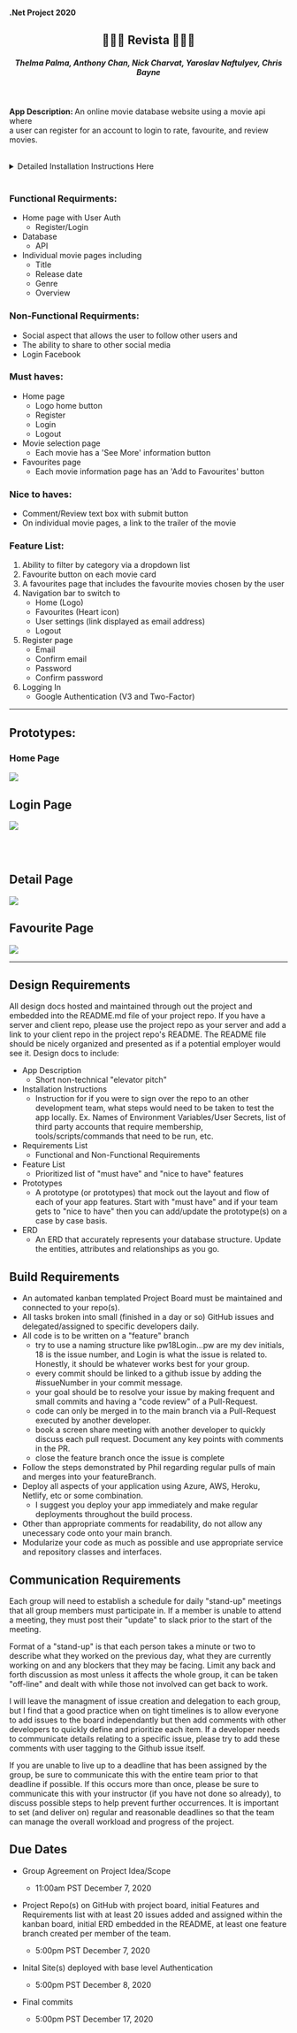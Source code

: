 #### .Net Project 2020

<div align="center">

## :popcorn::popcorn::popcorn: Revista :popcorn::popcorn::popcorn:

##### Thelma Palma, Anthony Chan, Nick Charvat, Yaroslav Naftulyev, Chris Bayne

</div>

<br>



<strong>App Description: </strong>
An online movie database website using a movie api where <br> a user can register for an account to login to rate, favourite, and review movies.

<br>


<details>
<summary>Detailed Installation Instructions Here</summary>
<br>
- To run this app you'll first want to clone the repository into your Visual Studio.
<br>
- Once you've cloned the repository, find the appsettings.json file in the Solution Explorer menu.
- Under "Connection Strings", title the first connection "MovieDbContextConnection" and name the database RevistaMovieDb.
<br>
- Title the second connection "AuthDbContextConnection" and name the database RevistaAuthDb.
<br>
- Make sure to add your server name to both connections.
<br>
- Your appsetting connections should look like the following:
<br><br>

`"ConnectionStrings": {
        "MovieDbContextConnection": "Server=[YOUR-SERVER-NAME-HERE];Database=RevistaMovieDb;Trusted_Connection=True;MultipleActiveResultSets=true",
        "AuthDbContextConnection": "Server=[YOUR-SERVER-NAME-HERE];Database=RevistaAuthDb;Trusted_Connection=True;MultipleActiveResultSets=true"
    },`
- From the Tools menu, open the Package Manager Console and type the following: 

`Add-Migration InitialAuthSchema -Context MovieDbContext -OutputDir "Areas/Identity/Data/Migrations"`

- Do the same for AuthDbContext: 

`Add-Migration InitialAuthSchema -Context AuthDbContext -OutputDir "Areas/Identity/Data/Migrations"`
- Next, open Microsoft SQL Server Management Studio and connect to your server.
- Expand the main Databases folder to find your newly created databases named RevistaMovieDb and RevistaAuthDb.
- In the RevistaMovieDb, expand the tables folder to find dbo.Movies. Right click and Select Top 1000 Rows.
- Insert the following movie seed data and execute.
<br>
<details>
<summary>SEED DATA</summary>

```
-- Popular

INSERT INTO Movies(CategoryId,GenreId,MovieId,Overview,PosterPath,ReleaseDate,Title) VALUES (1,28,590706,'Every six years, an ancient order of jiu-jitsu fighters joins forces to battle a vicious race of alien invaders. But when a celebrated war hero goes down in defeat, the fate of the planet and mankind hangs in the balance.','/eLT8Cu357VOwBVTitkmlDEg32Fs.jpg','2020-11-20','Jiu Jitsu');
INSERT INTO Movies(CategoryId,GenreId,MovieId,Overview,PosterPath,ReleaseDate,Title) VALUES (1,27,590995,'An eclectic foursome of aspiring teenage witches get more than they bargained for as they lean into their newfound powers.','/lhMIra0pqWNuD6CIXoTmGwZ0EBS.jpg','2020-10-28','The Craft: Legacy');
INSERT INTO Movies(CategoryId,GenreId,MovieId,Overview,PosterPath,ReleaseDate,Title) VALUES (1,53,646593,'After getting hired to probe a suspicious death in the small town of Wander, a mentally unstable private investigator becomes convinced the case is linked to the same ''conspiracy cover up'' that caused the death of his daughter.','/2AwPvNHphpZBJDqjZKVuMAbvS0v.jpg','2020-12-04','Wander');
INSERT INTO Movies(CategoryId,GenreId,MovieId,Overview,PosterPath,ReleaseDate,Title) VALUES (1,28,602211,'A rowdy, unorthodox Santa Claus is fighting to save his declining business. Meanwhile, Billy, a neglected and precocious 12 year old, hires a hit man to kill Santa after receiving a lump of coal in his stocking.','/4n8QNNdk4BOX9Dslfbz5Dy6j1HK.jpg','2020-11-13','Fatman');
INSERT INTO Movies(CategoryId,GenreId,MovieId,Overview,PosterPath,ReleaseDate,Title) VALUES (1,27,294963,'During a shootout in a saloon, Sheriff Hunt injures a suspicious stranger. One of the villagers takes care of him in prison. One day they both disappear – only the spear of a cannibal tribe is found. Hunt and a few of his men go in search of the prisoner and his nurse.','/4MmTHpn2Y8emqvBgvOjufImUmKZ.jpg','2015-10-23','Bone Tomahawk');
INSERT INTO Movies(CategoryId,GenreId,MovieId,Overview,PosterPath,ReleaseDate,Title) VALUES (1,14,531219,'In late 1967, a young orphaned boy goes to live with his loving grandma in the rural Alabama town of Demopolis. As the boy and his grandmother encounter some deceptively glamorous but thoroughly diabolical witches, she wisely whisks him away to a seaside resort. Regrettably, they arrive at precisely the same time that the world''s Grand High Witch has gathered.','/betExZlgK0l7CZ9CsCBVcwO1OjL.jpg','2020-10-26','Roald Dahl''s The Witches');
INSERT INTO Movies(CategoryId,GenreId,MovieId,Overview,PosterPath,ReleaseDate,Title) VALUES (1,28,682377,'When Anna Wyncomb is introduced to an an underground, all-female fight club in order to turn the mess of her life around, she discovers she is much more personally connected to the history of the club than she could ever imagine.','/4ZocdxnOO6q2UbdKye2wgofLFhB.jpg','2020-11-13','Chick Fight');
INSERT INTO Movies(CategoryId,GenreId,MovieId,Overview,PosterPath,ReleaseDate,Title) VALUES (1,28,577922,'Armed with only one word - Tenet - and fighting for the survival of the entire world, the Protagonist journeys through a twilight world of international espionage on a mission that will unfold in something beyond real time.','/k68nPLbIST6NP96JmTxmZijEvCA.jpg','2020-08-22','Tenet');
INSERT INTO Movies(CategoryId,GenreId,MovieId,Overview,PosterPath,ReleaseDate,Title) VALUES (1,37,729648,'When their brother Frank is killed by an outlaw, brothers Bob Dalton, Emmett Dalton and Gray Dalton join their local sheriff''s department. When they are cheated by the law, they turn to crime, robbing trains and anything else they can steal from over the course of two years in the early 1890''s. Trying to out do Jesse James, they attempt to rob two banks at once in October of 1892, and things get ugly','/6OeGqp18oZucUGziMIRNhLouZ75.jpg','2020-11-02','The Dalton Gang');
INSERT INTO Movies(CategoryId,GenreId,MovieId,Overview,PosterPath,ReleaseDate,Title) VALUES (1,28,724989,'The work of billionaire tech CEO Donovan Chalmers is so valuable that he hires mercenaries to protect it, and a terrorist group kidnaps his daughter just to get it.','/ugZW8ocsrfgI95pnQ7wrmKDxIe.jpg','2020-10-23','Hard Kill');
INSERT INTO Movies(CategoryId,GenreId,MovieId,Overview,PosterPath,ReleaseDate,Title) VALUES (1,878,722603,'Weekend campers, an escaped convict, young lovers and a police officer experience a night of terror when a hostile visitor from another world descends on a small Arizona town.','/w6e0XZreiyW4mGlLRHEG8ipff7b.jpg','2020-07-07','Battlefield 2025');
INSERT INTO Movies(CategoryId,GenreId,MovieId,Overview,PosterPath,ReleaseDate,Title) VALUES (1,28,553604,'A bank robber tries to turn himself in because he''s falling in love and wants to live an honest life...but when he realizes the Feds are more corrupt than him, he must fight back to clear his name.','/zeD4PabP6099gpE0STWJrJrCBCs.jpg','2020-09-03','Honest Thief');
INSERT INTO Movies(CategoryId,GenreId,MovieId,Overview,PosterPath,ReleaseDate,Title) VALUES (1,10751,662546,'A young and unskilled fairy godmother that ventures out on her own to prove her worth by tracking down a young girl whose request for help was ignored. What she discovers is that the girl has now become a grown woman in need of something very different than a "prince charming."','/ir8Qqi90mENhH7CDxEpdeCcm6UL.jpg','2020-12-04','Godmothered');
INSERT INTO Movies(CategoryId,GenreId,MovieId,Overview,PosterPath,ReleaseDate,Title) VALUES (1,35,765123,'A man foils an attempted murder, then flees the crew of would-be killers along with their intended target as a woman he''s just met tries to find him.','/ajKpYK7XdzIYjy9Uy8nkgRboKyv.jpg','2020-12-04','Christmas Crossfire');
INSERT INTO Movies(CategoryId,GenreId,MovieId,Overview,PosterPath,ReleaseDate,Title) VALUES (1,53,671039,'Caught in the crosshairs of police corruption and Marseille’s warring gangs, a loyal cop must protect his squad by taking matters into his own hands.','/9HT9982bzgN5on1sLRmc1GMn6ZC.jpg','2020-10-30','Rogue City');
INSERT INTO Movies(CategoryId,GenreId,MovieId,Overview,PosterPath,ReleaseDate,Title) VALUES (1,16,752455,'A determined Angela makes a wish to reunite her family in time for Christmas, then launches a plan to find her way from Ireland to Australia.','/eu747ko823mktL3ygo7ohdZznP7.jpg','2020-12-01','Angela''s Christmas Wish');
INSERT INTO Movies(CategoryId,GenreId,MovieId,Overview,PosterPath,ReleaseDate,Title) VALUES (1,28,524047,'John Garrity, his estranged wife and their young son embark on a perilous journey to find sanctuary as a planet-killing comet hurtles toward Earth. Amid terrifying accounts of cities getting levelled, the Garrity''s experience the best and worst in humanity. As the countdown to the global apocalypse approaches zero, their incredible trek culminates in a desperate and last-minute flight to a possible safe haven.','/bNo2mcvSwIvnx8K6y1euAc1TLVq.jpg','2020-07-29','Greenland');
INSERT INTO Movies(CategoryId,GenreId,MovieId,Overview,PosterPath,ReleaseDate,Title) VALUES (1,28,741067,'Jesse Freeman is a former special forces officer and explosives expert now working a regular job as a security guard in a state-of-the-art basketball arena. Trouble erupts when a tech-savvy cadre of terrorists kidnap the team''s owner and Jesse''s daughter during opening night. Facing a ticking clock and impossible odds, it''s up to Jesse to not only save them but also a full house of fans in this highly charged action thriller.','/elZ6JCzSEvFOq4gNjNeZsnRFsvj.jpg','2020-09-29','Welcome to Sudden Death');
INSERT INTO Movies(CategoryId,GenreId,MovieId,Overview,PosterPath,ReleaseDate,Title) VALUES (1,27,753926,'A big family moves into a dusty old house in the snowy woods of Washington with hopes of it being a nice holiday escape. But the kids soon discover a stash of old toys that just so happen to belong to a creepy ghost boy. As stranger and stranger things start to happen, some of the kids begin to sense that something in the house is not quite right…','/c6hmAgPVXxZHwMHfS9z3W2n9Gz9.jpg','2020-10-18','Toys of Terror');
INSERT INTO Movies(CategoryId,GenreId,MovieId,Overview,PosterPath,ReleaseDate,Title) VALUES (1,28,581392,'A soldier and his team battle hordes of post-apocalyptic zombies in the wastelands of the Korean Peninsula.','/sy6DvAu72kjoseZEjocnm2ZZ09i.jpg','2020-07-15','Peninsula');

-- Top Rated
INSERT INTO Movies(CategoryId,MovieId,Overview,PosterPath,ReleaseDate,Title,GenreId) VALUES (2,761053,'The final part of the film adaption of the erotic romance novel Gabriel''s Inferno written by an anonymous Canadian author under the pen name Sylvain Reynard.','/qtX2Fg9MTmrbgN1UUvGoCsImTM8.jpg','2020-11-19','Gabriel''s Inferno Part III',10749);
INSERT INTO Movies(CategoryId,MovieId,Overview,PosterPath,ReleaseDate,Title,GenreId) VALUES (2,724089,'Professor Gabriel Emerson finally learns the truth about Julia Mitchell''s identity, but his realization comes a moment too late. Julia is done waiting for the well-respected Dante specialist to remember her and wants nothing more to do with him. Can Gabriel win back her heart before she finds love in another''s arms?','/pci1ArYW7oJ2eyTo2NMYEKHHiCP.jpg','2020-07-31','Gabriel''s Inferno Part II',10749);
INSERT INTO Movies(CategoryId,MovieId,Overview,PosterPath,ReleaseDate,Title,GenreId) VALUES (2,696374,'An intriguing and sinful exploration of seduction, forbidden love, and redemption, Gabriel''s Inferno is a captivating and wildly passionate tale of one man''s escape from his own personal hell as he tries to earn the impossible--forgiveness and love.','/oyG9TL7FcRP4EZ9Vid6uKzwdndz.jpg','2020-05-29','Gabriel''s Inferno',10749);
INSERT INTO Movies(CategoryId,MovieId,Overview,PosterPath,ReleaseDate,Title,GenreId) VALUES (2,278,'Framed in the 1940s for the double murder of his wife and her lover, upstanding banker Andy Dufresne begins a new life at the Shawshank prison, where he puts his accounting skills to work for an amoral warden. During his long stretch in prison, Dufresne comes to be admired by the other inmates -- including an older prisoner named Red -- for his integrity and unquenchable sense of hope.','/q6y0Go1tsGEsmtFryDOJo3dEmqu.jpg','1994-09-23','The Shawshank Redemption',18);
INSERT INTO Movies(CategoryId,MovieId,Overview,PosterPath,ReleaseDate,Title,GenreId) VALUES (2,238,'Spanning the years 1945 to 1955, a chronicle of the fictional Italian-American Corleone crime family. When organized crime family patriarch, Vito Corleone barely survives an attempt on his life, his youngest son, Michael steps in to take care of the would-be killers, launching a campaign of bloody revenge.','/3bhkrj58Vtu7enYsRolD1fZdja1.jpg','1972-03-14','The Godfather',18);
INSERT INTO Movies(CategoryId,MovieId,Overview,PosterPath,ReleaseDate,Title,GenreId) VALUES (2,19404,'Raj is a rich, carefree, happy-go-lucky second generation NRI. Simran is the daughter of Chaudhary Baldev Singh, who in spite of being an NRI is very strict about adherence to Indian values. Simran has left for India to be married to her childhood fiancé. Raj leaves for India with a mission at his hands, to claim his lady love under the noses of her whole family. Thus begins a saga.','/2CAL2433ZeIihfX1Hb2139CX0pW.jpg','1995-10-20','Dilwale Dulhania Le Jayenge',35);
INSERT INTO Movies(CategoryId,MovieId,Overview,PosterPath,ReleaseDate,Title,GenreId) VALUES (2,644479,'The film tells the story of Ariel, a 21-year-old who decides to form a rock band to compete for a prize of ten thousand dollars in a musical band contest, this as a last option when trying to get money to save their relationship and reunite with his ex-girlfriend, which breaks due to the trip she must make to Finland for an internship. Ariel with her friend Ortega, decides to make a casting to find the other members of the band, although they do not know nothing about music, thus forming a band with members that have diverse and opposite personalities.','/riAooJrFvVhotyaOgoI0WR7okSe.jpg','2019-11-01','Dedicated to my ex',35);
INSERT INTO Movies(CategoryId,MovieId,Overview,PosterPath,ReleaseDate,Title,GenreId) VALUES (2,424,'The true story of how businessman Oskar Schindler saved over a thousand Jewish lives from the Nazis while they worked as slaves in his factory during World War II.','/c8Ass7acuOe4za6DhSattE359gr.jpg','1993-11-30','Schindler''s List',18);
INSERT INTO Movies(CategoryId,MovieId,Overview,PosterPath,ReleaseDate,Title,GenreId) VALUES (2,372058,'High schoolers Mitsuha and Taki are complete strangers living separate lives. But one night, they suddenly switch places. Mitsuha wakes up in Taki’s body, and he in hers. This bizarre occurrence continues to happen randomly, and the two must adjust their lives around each other.','/q719jXXEzOoYaps6babgKnONONX.jpg','2016-08-26','Your Name.',10749);
INSERT INTO Movies(CategoryId,MovieId,Overview,PosterPath,ReleaseDate,Title,GenreId) VALUES (2,240,'In the continuing saga of the Corleone crime family, a young Vito Corleone grows up in Sicily and in 1910s New York. In the 1950s, Michael Corleone attempts to expand the family business into Las Vegas, Hollywood and Cuba.','/hek3koDUyRQk7FIhPXsa6mT2Zc3.jpg','1974-12-20','The Godfather: Part II',18);
INSERT INTO Movies(CategoryId,MovieId,Overview,PosterPath,ReleaseDate,Title,GenreId) VALUES (2,129,'A young girl, Chihiro, becomes trapped in a strange new world of spirits. When her parents undergo a mysterious transformation, she must call upon the courage she never knew she had to free her family.','/2TeJfUZMGolfDdW6DKhfIWqvq8y.jpg','2001-07-20','Spirited Away',16);
INSERT INTO Movies(CategoryId,MovieId,Overview,PosterPath,ReleaseDate,Title,GenreId) VALUES (2,496243,'All unemployed, Ki-taek''s family takes peculiar interest in the wealthy and glamorous Parks for their livelihood until they get entangled in an unexpected incident.','/7IiTTgloJzvGI1TAYymCfbfl3vT.jpg','2019-05-30','Parasite',35);
INSERT INTO Movies(CategoryId,MovieId,Overview,PosterPath,ReleaseDate,Title,GenreId) VALUES (2,497,'A supernatural tale set on death row in a Southern prison, where gentle giant John Coffey possesses the mysterious power to heal people''s ailments. When the cell block''s head guard, Paul Edgecomb, recognizes Coffey''s miraculous gift, he tries desperately to help stave off the condemned man''s execution.','/velWPhVMQeQKcxggNEU8YmIo52R.jpg','1999-12-10','The Green Mile',14);
INSERT INTO Movies(CategoryId,MovieId,Overview,PosterPath,ReleaseDate,Title,GenreId) VALUES (2,592350,'Class 1-A visits Nabu Island where they finally get to do some real hero work. The place is so peaceful that it''s more like a vacation … until they''re attacked by a villain with an unfathomable Quirk! His power is eerily familiar, and it looks like Shigaraki had a hand in the plan. But with All Might retired and citizens'' lives on the line, there''s no time for questions. Deku and his friends are the next generation of heroes, and they''re the island''s only hope.','/zGVbrulkupqpbwgiNedkJPyQum4.jpg','2019-12-20','My Hero Academia: Heroes Rising',16);
INSERT INTO Movies(CategoryId,MovieId,Overview,PosterPath,ReleaseDate,Title,GenreId) VALUES (2,680,'A burger-loving hit man, his philosophical partner, a drug-addled gangster''s moll and a washed-up boxer converge in this sprawling, comedic crime caper. Their adventures unfurl in three stories that ingeniously trip back and forth in time.','/dRZpdpKLgN9nk57zggJCs1TjJb4.jpg','1994-09-10','Pulp Fiction',53);
INSERT INTO Movies(CategoryId,MovieId,Overview,PosterPath,ReleaseDate,Title,GenreId) VALUES (2,637,'A touching story of an Italian book seller of Jewish ancestry who lives in his own little fairy tale. His creative and happy life would come to an abrupt halt when his entire family is deported to a concentration camp during World War II. While locked up he tries to convince his son that the whole thing is just a game.','/74hLDKjD5aGYOotO6esUVaeISa2.jpg','1997-12-20','Life Is Beautiful',35);
INSERT INTO Movies(CategoryId,MovieId,Overview,PosterPath,ReleaseDate,Title,GenreId) VALUES (2,122,'Aragorn is revealed as the heir to the ancient kings as he, Gandalf and the other members of the broken fellowship struggle to save Gondor from Sauron''s forces. Meanwhile, Frodo and Sam take the ring closer to the heart of Mordor, the dark lord''s realm.','/rCzpDGLbOoPwLjy3OAm5NUPOTrC.jpg','2003-12-01','The Lord of the Rings: The Return of the King',12);
INSERT INTO Movies(CategoryId,MovieId,Overview,PosterPath,ReleaseDate,Title,GenreId) VALUES (2,630566,'Young musician Zach Sobiech discovers his cancer has spread, leaving him just a few months to live. With limited time, he follows his dream and makes an album, unaware that it will soon be a viral music phenomenon.','/2YvT3pdGngzpbAuxamTz4ZlabnT.jpg','2020-10-09','Clouds',10402);
INSERT INTO Movies(CategoryId,MovieId,Overview,PosterPath,ReleaseDate,Title,GenreId) VALUES (2,13,'A man with a low IQ has accomplished great things in his life and been present during significant historic events—in each case, far exceeding what anyone imagined he could do. But despite all he has achieved, his one true love eludes him.','/h5J4W4veyxMXDMjeNxZI46TsHOb.jpg','1994-07-06','Forrest Gump',35);
INSERT INTO Movies(CategoryId,MovieId,Overview,PosterPath,ReleaseDate,Title,GenreId) VALUES (2,556574,'Presenting the tale of American founding father Alexander Hamilton, this filmed version of the original Broadway smash hit is the story of America then, told by America now.','/h1B7tW0t399VDjAcWJh8m87469b.jpg','2020-07-03','Hamilton',36);

-- Now Playing
INSERT INTO Movies(CategoryId,GenreId,MovieId,Overview,PosterPath,ReleaseDate,Title) VALUES (3,28,590706,'Every six years, an ancient order of jiu-jitsu fighters joins forces to battle a vicious race of alien invaders. But when a celebrated war hero goes down in defeat, the fate of the planet and mankind hangs in the balance.','/eLT8Cu357VOwBVTitkmlDEg32Fs.jpg','2020-11-20','Jiu Jitsu');
INSERT INTO Movies(CategoryId,GenreId,MovieId,Overview,PosterPath,ReleaseDate,Title) VALUES (3,28,602211,'A rowdy, unorthodox Santa Claus is fighting to save his declining business. Meanwhile, Billy, a neglected and precocious 12 year old, hires a hit man to kill Santa after receiving a lump of coal in his stocking.','/4n8QNNdk4BOX9Dslfbz5Dy6j1HK.jpg','2020-11-13','Fatman');
INSERT INTO Movies(CategoryId,GenreId,MovieId,Overview,PosterPath,ReleaseDate,Title) VALUES (3,27,590995,'An eclectic foursome of aspiring teenage witches get more than they bargained for as they lean into their newfound powers.','/lhMIra0pqWNuD6CIXoTmGwZ0EBS.jpg','2020-10-28','The Craft: Legacy');
INSERT INTO Movies(CategoryId,GenreId,MovieId,Overview,PosterPath,ReleaseDate,Title) VALUES (3,37,729648,'When their brother Frank is killed by an outlaw, brothers Bob Dalton, Emmett Dalton and Gray Dalton join their local sheriff''s department. When they are cheated by the law, they turn to crime, robbing trains and anything else they can steal from over the course of two years in the early 1890''s. Trying to out do Jesse James, they attempt to rob two banks at once in October of 1892, and things get ugly','/6OeGqp18oZucUGziMIRNhLouZ75.jpg','2020-11-02','The Dalton Gang');
INSERT INTO Movies(CategoryId,GenreId,MovieId,Overview,PosterPath,ReleaseDate,Title) VALUES (3,28,577922,'Armed with only one word - Tenet - and fighting for the survival of the entire world, the Protagonist journeys through a twilight world of international espionage on a mission that will unfold in something beyond real time.','/k68nPLbIST6NP96JmTxmZijEvCA.jpg','2020-08-22','Tenet');
INSERT INTO Movies(CategoryId,GenreId,MovieId,Overview,PosterPath,ReleaseDate,Title) VALUES (3,53,646593,'After getting hired to probe a suspicious death in the small town of Wander, a mentally unstable private investigator becomes convinced the case is linked to the same ''conspiracy cover up'' that caused the death of his daughter.','/2AwPvNHphpZBJDqjZKVuMAbvS0v.jpg','2020-12-04','Wander');
INSERT INTO Movies(CategoryId,GenreId,MovieId,Overview,PosterPath,ReleaseDate,Title) VALUES (3,53,671039,'Caught in the crosshairs of police corruption and Marseille’s warring gangs, a loyal cop must protect his squad by taking matters into his own hands.','/9HT9982bzgN5on1sLRmc1GMn6ZC.jpg','2020-10-30','Rogue City');
INSERT INTO Movies(CategoryId,GenreId,MovieId,Overview,PosterPath,ReleaseDate,Title) VALUES (3,14,531219,'In late 1967, a young orphaned boy goes to live with his loving grandma in the rural Alabama town of Demopolis. As the boy and his grandmother encounter some deceptively glamorous but thoroughly diabolical witches, she wisely whisks him away to a seaside resort. Regrettably, they arrive at precisely the same time that the world''s Grand High Witch has gathered.','/betExZlgK0l7CZ9CsCBVcwO1OjL.jpg','2020-10-26','Roald Dahl''s The Witches');
INSERT INTO Movies(CategoryId,GenreId,MovieId,Overview,PosterPath,ReleaseDate,Title) VALUES (3,28,524047,'John Garrity, his estranged wife and their young son embark on a perilous journey to find sanctuary as a planet-killing comet hurtles toward Earth. Amid terrifying accounts of cities getting levelled, the Garrity''s experience the best and worst in humanity. As the countdown to the global apocalypse approaches zero, their incredible trek culminates in a desperate and last-minute flight to a possible safe haven.','/bNo2mcvSwIvnx8K6y1euAc1TLVq.jpg','2020-07-29','Greenland');
INSERT INTO Movies(CategoryId,GenreId,MovieId,Overview,PosterPath,ReleaseDate,Title) VALUES (3,28,581392,'A soldier and his team battle hordes of post-apocalyptic zombies in the wastelands of the Korean Peninsula.','/sy6DvAu72kjoseZEjocnm2ZZ09i.jpg','2020-07-15','Peninsula');
INSERT INTO Movies(CategoryId,GenreId,MovieId,Overview,PosterPath,ReleaseDate,Title) VALUES (3,10751,654028,'Kate Pierce is reluctantly spending Christmas with her mom’s new boyfriend and his son Jack. But when the North Pole and Christmas are threatened to be destroyed, Kate and Jack are unexpectedly pulled into a new adventure with Santa Claus.','/6sG0kbEvAi3RRLcGGU5h8l3qAPa.jpg','2020-11-18','The Christmas Chronicles: Part Two');
INSERT INTO Movies(CategoryId,GenreId,MovieId,Overview,PosterPath,ReleaseDate,Title) VALUES (3,35,650747,'This satirical anthology tells the surreal stories of a gift for Don Horacio, a trip to the beach for Bermejo, a life-changing relationship between Tina and the young immigrant Ayoub, and a new client for a company that specializes in excuses.','/vijoU09NBYoQ5VpawXj2AfGOmCw.jpg','2020-11-19','Historias lamentables');
INSERT INTO Movies(CategoryId,GenreId,MovieId,Overview,PosterPath,ReleaseDate,Title) VALUES (3,28,553604,'A bank robber tries to turn himself in because he''s falling in love and wants to live an honest life...but when he realizes the Feds are more corrupt than him, he must fight back to clear his name.','/zeD4PabP6099gpE0STWJrJrCBCs.jpg','2020-09-03','Honest Thief');
INSERT INTO Movies(CategoryId,GenreId,MovieId,Overview,PosterPath,ReleaseDate,Title) VALUES (3,27,551804,'A mystical, ancient dagger causes a notorious serial killer to magically switch bodies with a 17-year-old girl.','/8xC6QSyxrpm0D5A6iyHNemEWBVe.jpg','2020-11-12','Freaky');
INSERT INTO Movies(CategoryId,GenreId,MovieId,Overview,PosterPath,ReleaseDate,Title) VALUES (3,12,529203,'After leaving their cave, the Croods encounter their biggest threat since leaving: another family called the Bettermans, who claim and show to be better and evolved. Grug grows suspicious of the Betterman parents, Phil and Hope,  as they secretly plan to break up his daughter Eep with her loving boyfriend Guy to ensure that their daughter Dawn has a loving and smart partner to protect her.','/tK1zy5BsCt1J4OzoDicXmr0UTFH.jpg','2020-11-25','The Croods: A New Age');
INSERT INTO Movies(CategoryId,GenreId,MovieId,Overview,PosterPath,ReleaseDate,Title) VALUES (3,18,726208,'After the strange death of his young son at their new home, Daniel hears a ghostly plea for help, spurring him to seek out a renowned paranormal expert.','/ffdPUteSePSqJEhKJKwgSIWumC2.jpg','2020-07-24','Don''t Listen');
INSERT INTO Movies(CategoryId,GenreId,MovieId,Overview,PosterPath,ReleaseDate,Title) VALUES (3,10751,622855,'An imaginary world comes to life in a holiday tale of an eccentric toymaker, his adventurous granddaughter, and a magical invention that has the power to change their lives forever.','/5RbyHIVydD3Krmec1LlUV7rRjet.jpg','2020-11-06','Jingle Jangle: A Christmas Journey');
INSERT INTO Movies(CategoryId,GenreId,MovieId,Overview,PosterPath,ReleaseDate,Title) VALUES (3,28,718444,'Battle-hardened O’Hara leads a lively mercenary team of soldiers on a daring mission: rescue hostages from their captors in remote Africa. But as the mission goes awry and the team is stranded, O’Hara’s squad must face a bloody, brutal encounter with a gang of rebels.','/uOw5JD8IlD546feZ6oxbIjvN66P.jpg','2020-08-20','Rogue');
INSERT INTO Movies(CategoryId,GenreId,MovieId,Overview,PosterPath,ReleaseDate,Title) VALUES (3,28,531499,'David Cuevas is a family man who works as a gangland tax collector for high ranking Los Angeles gang members. He makes collections across the city with his partner Creeper making sure people pay up or will see retaliation. An old threat returns to Los Angeles that puts everything David loves in harm’s way.','/3eg0kGC2Xh0vhydJHO37Sp4cmMt.jpg','2020-08-07','The Tax Collector');
INSERT INTO Movies(CategoryId,GenreId,MovieId,Overview,PosterPath,ReleaseDate,Title) VALUES (3,16,635302,'Tanjirō Kamado, joined with Inosuke Hashibira, a boy raised by boars who wears a boar''s head, and Zenitsu Agatsuma, a scared boy who reveals his true power when he sleeps, boards the Infinity Train on a new mission with the Fire Hashira, Kyōjurō Rengoku, to defeat a demon who has been tormenting the people and killing the demon slayers who oppose it!','/h8Rb9gBr48ODIwYUttZNYeMWeUU.jpg','2020-10-16','Demon Slayer the Movie: Mugen Train');

-- Upcoming
INSERT INTO Movies(CategoryId,GenreId,MovieId,Overview,PosterPath,ReleaseDate,Title) VALUES (4,28,602211,'A rowdy, unorthodox Santa Claus is fighting to save his declining business. Meanwhile, Billy, a neglected and precocious 12 year old, hires a hit man to kill Santa after receiving a lump of coal in his stocking.','/4n8QNNdk4BOX9Dslfbz5Dy6j1HK.jpg','2020-11-13','Fatman');
INSERT INTO Movies(CategoryId,GenreId,MovieId,Overview,PosterPath,ReleaseDate,Title) VALUES (4,14,531219,'In late 1967, a young orphaned boy goes to live with his loving grandma in the rural Alabama town of Demopolis. As the boy and his grandmother encounter some deceptively glamorous but thoroughly diabolical witches, she wisely whisks him away to a seaside resort. Regrettably, they arrive at precisely the same time that the world''s Grand High Witch has gathered.','/betExZlgK0l7CZ9CsCBVcwO1OjL.jpg','2020-10-26','Roald Dahl''s The Witches');
INSERT INTO Movies(CategoryId,GenreId,MovieId,Overview,PosterPath,ReleaseDate,Title) VALUES (4,27,551804,'A mystical, ancient dagger causes a notorious serial killer to magically switch bodies with a 17-year-old girl.','/8xC6QSyxrpm0D5A6iyHNemEWBVe.jpg','2020-11-12','Freaky');
INSERT INTO Movies(CategoryId,GenreId,MovieId,Overview,PosterPath,ReleaseDate,Title) VALUES (4,12,529203,'After leaving their cave, the Croods encounter their biggest threat since leaving: another family called the Bettermans, who claim and show to be better and evolved. Grug grows suspicious of the Betterman parents, Phil and Hope,  as they secretly plan to break up his daughter Eep with her loving boyfriend Guy to ensure that their daughter Dawn has a loving and smart partner to protect her.','/tK1zy5BsCt1J4OzoDicXmr0UTFH.jpg','2020-11-25','The Croods: A New Age');
INSERT INTO Movies(CategoryId,GenreId,MovieId,Overview,PosterPath,ReleaseDate,Title) VALUES (4,16,400160,'When his best friend Gary is suddenly snatched away, SpongeBob takes Patrick on a madcap mission far beyond Bikini Bottom to save their pink-shelled pal.','/jlJ8nDhMhCYJuzOw3f52CP1W8MW.jpg','2020-08-14','The SpongeBob Movie: Sponge on the Run');
INSERT INTO Movies(CategoryId,GenreId,MovieId,Overview,PosterPath,ReleaseDate,Title) VALUES (4,27,571384,'A lonely young boy feels different from everyone else. Desperate for a friend, he seeks solace and refuge in his ever-present cell phone and tablet. When a mysterious creature uses the boy’s devices against him to break into our world, his parents must fight to save their son from the monster beyond the screen.','/e98dJUitAoKLwmzjQ0Yxp1VQrnU.jpg','2020-10-28','Come Play');
INSERT INTO Movies(CategoryId,GenreId,MovieId,Overview,PosterPath,ReleaseDate,Title) VALUES (4,35,676838,'When the grandmother decides that it is time to put the family affairs in order, the fights begin to inherit the house. A sequel to ''Grandma''s Wedding''.','/h1BZHYQl3pGOgaGDK6zwrOsYIop.jpg','2020-10-09','El Testamento de la Abuela');
INSERT INTO Movies(CategoryId,GenreId,MovieId,Overview,PosterPath,ReleaseDate,Title) VALUES (4,10749,520172,'A young woman''s plans to propose to her girlfriend while at her family''s annual holiday party are upended when she discovers her partner hasn''t yet come out to her conservative parents.','/vzec9kkOSE93tygyfOktedkeOQ.jpg','2020-11-26','Happiest Season');
INSERT INTO Movies(CategoryId,GenreId,MovieId,Overview,PosterPath,ReleaseDate,Title) VALUES (4,35,425001,'Peter is thrilled that his Grandpa is coming to live with his family. That is, until Grandpa moves into Peter''s room, forcing him upstairs into the creepy attic. And though he loves his Grandpa, he wants his room back - so he has no choice but to declare war.','/yUFbPtWeDbVR3zmqshOaL5lScyo.jpg','2020-08-27','The War with Grandpa');
INSERT INTO Movies(CategoryId,GenreId,MovieId,Overview,PosterPath,ReleaseDate,Title) VALUES (4,14,464052,'Wonder Woman comes into conflict with the Soviet Union during the Cold War in the 1980s and finds a formidable foe by the name of the Cheetah.','/di1bCAfGoJ0BzNEavLsPyxQ2AaB.jpg','2020-12-16','Wonder Woman 1984');
INSERT INTO Movies(CategoryId,GenreId,MovieId,Overview,PosterPath,ReleaseDate,Title) VALUES (4,14,413518,'In this live-action adaptation of the beloved fairytale, old woodcarver Geppetto fashions a wooden puppet, Pinocchio, who magically comes to life. Pinocchio longs for adventure and is easily led astray, encountering magical beasts, fantastical spectacles, while making friends and foes along his journey. However, his dream is to become a real boy, which can only come true if he finally changes his ways.','/4w1ItwCJCTtSi9nPfJC1vU6NIVg.jpg','2019-12-19','Pinocchio');
INSERT INTO Movies(CategoryId,GenreId,MovieId,Overview,PosterPath,ReleaseDate,Title) VALUES (4,27,595149,'A couple on holiday on a remote South Pacific island awaken one morning with a hang over and no recollection of what transpired. When playing back a video of the previous night, they see they participated in a local ritual that somehow ends with him murdering her.','/8F9xUvb1JMWUMkFV2Yq3aiueAbq.jpg','2020-10-02','Death of Me');
INSERT INTO Movies(CategoryId,GenreId,MovieId,Overview,PosterPath,ReleaseDate,Title) VALUES (4,18,596161,'Following the loss of their son, a retired sheriff and his wife leave their Montana ranch to rescue their young grandson from the clutches of a dangerous family living off the grid in the Dakotas.','/EsLZoT8oHhQlGd1QpdbnvnwTzO.jpg','2020-11-05','Let Him Go');
INSERT INTO Movies(CategoryId,GenreId,MovieId,Overview,PosterPath,ReleaseDate,Title) VALUES (4,53,721625,'During a pandemic lockdown, Nico, a young man with rare immunity, must overcome martial law, murderous vigilantes and a powerful family to reunite with his love, Sara.','/a1IyqmWVZIwVGGNyoh6H2x1nbWU.jpg','2020-12-10','Songbird');
INSERT INTO Movies(CategoryId,GenreId,MovieId,Overview,PosterPath,ReleaseDate,Title) VALUES (4,14,458576,'A portal transports Lt. Artemis and an elite unit of soldiers to a strange world where powerful monsters rule with deadly ferocity. Faced with relentless danger, the team encounters a mysterious hunter who may be their only hope to find a way home.','/zO9R7Z6DRDgRO9QVz4lAJg3L15o.jpg','2020-12-03','Monster Hunter');
INSERT INTO Movies(CategoryId,GenreId,MovieId,Overview,PosterPath,ReleaseDate,Title) VALUES (4,16,508442,'Joe Gardner is a middle school teacher with a love for jazz music. After a successful gig at the Half Note Club, he suddenly gets into an accident that separates his soul from his body and is transported to the You Seminar, a center in which souls develop and gain passions before being transported to a newborn child. Joe must enlist help from the other souls-in-training, like 22, a soul who has spent eons in the You Seminar, in order to get back to Earth.','/hm58Jw4Lw8OIeECIq5qyPYhAeRJ.jpg','2020-12-25','Soul');
INSERT INTO Movies(CategoryId,GenreId,MovieId,Overview,PosterPath,ReleaseDate,Title) VALUES (4,27,723072,'Six friends hire a medium to hold a séance via Zoom during lockdown — but they get far more than they bargained for as things quickly go wrong. When an evil spirit starts invading their homes, they begin to realize they might not survive the night.','/h7dZpJDORYs5c56dydbrLFkEXpE.jpg','2020-11-27','Host');
INSERT INTO Movies(CategoryId,GenreId,MovieId,Overview,PosterPath,ReleaseDate,Title) VALUES (4,16,550738,'Vladimir and Hector, two secret agents opposed in every way, are trying to recover a top secret material stolen by unknown intruders.','/jOY3dDCzjygXzumYeJ9UIyETzuj.jpg','2020-01-11','Spycies');
INSERT INTO Movies(CategoryId,GenreId,MovieId,Overview,PosterPath,ReleaseDate,Title) VALUES (4,16,530079,'Hinako is a surf-loving college student who has just moved to a small seaside town. When a sudden fire breaks out at her apartment building, she is rescued by Minato, a handsome firefighter, and the two soon fall in love. Just as they become inseparable, Minato loses his life in an accident at sea. Hinako is so distraught that she can no longer even look at the ocean, but one day she sings a song that reminds her of their time together, and Minato appears in the water. From then on, she can summon him in any watery surface as soon as she sings their song, but can the two really remain together forever? And what is the real reason for Minato’s sudden reappearance?','/byoY2stdullEcVjlaWs1ENXyrDm.jpg','2019-06-21','Ride Your Wave');
INSERT INTO Movies(CategoryId,GenreId,MovieId,Overview,PosterPath,ReleaseDate,Title) VALUES (4,28,724717,'Secret-service agent Vic Davis is on his way to pick up his estranged son, Sean, from his college campus when he finds himself in the middle of a high-stakes terrorist operation. His son''s friend Erin Walton, the daughter of Supreme Court Justice Walton is the target, and this armed faction will stop at nothing to kidnap her and use her as leverage for a pending landmark legal case.','/o1WvNhoackad1QiAGRgjJCQ1Trj.jpg','2020-12-14','The 2nd');

-- Now Playing
INSERT INTO MovieGenres(GenreId,MovieId) VALUES (28,590706);
INSERT INTO MovieGenres(GenreId,MovieId) VALUES (27,590995);
INSERT INTO MovieGenres(GenreId,MovieId) VALUES (53,646593);
INSERT INTO MovieGenres(GenreId,MovieId) VALUES (28,602211);
INSERT INTO MovieGenres(GenreId,MovieId) VALUES (14,531219);
INSERT INTO MovieGenres(GenreId,MovieId) VALUES (28,577922);
INSERT INTO MovieGenres(GenreId,MovieId) VALUES (37,729648);
INSERT INTO MovieGenres(GenreId,MovieId) VALUES (28,553604);
INSERT INTO MovieGenres(GenreId,MovieId) VALUES (53,671039);
INSERT INTO MovieGenres(GenreId,MovieId) VALUES (28,524047);
INSERT INTO MovieGenres(GenreId,MovieId) VALUES (28,581392);
INSERT INTO MovieGenres(GenreId,MovieId) VALUES (35,650747);
INSERT INTO MovieGenres(GenreId,MovieId) VALUES (10751,654028);
INSERT INTO MovieGenres(GenreId,MovieId) VALUES (12,529203);
INSERT INTO MovieGenres(GenreId,MovieId) VALUES (27,551804);
INSERT INTO MovieGenres(GenreId,MovieId) VALUES (18,726208);
INSERT INTO MovieGenres(GenreId,MovieId) VALUES (10751,622855);
INSERT INTO MovieGenres(GenreId,MovieId) VALUES (28,718444);
INSERT INTO MovieGenres(GenreId,MovieId) VALUES (10749,683535);
INSERT INTO MovieGenres(GenreId,MovieId) VALUES (16,635302);
INSERT INTO MovieGenres(GenreId,MovieId) VALUES (14,590706);
INSERT INTO MovieGenres(GenreId,MovieId) VALUES (18,590995);
INSERT INTO MovieGenres(GenreId,MovieId) VALUES (80,646593);
INSERT INTO MovieGenres(GenreId,MovieId) VALUES (35,602211);
INSERT INTO MovieGenres(GenreId,MovieId) VALUES (10751,531219);
INSERT INTO MovieGenres(GenreId,MovieId) VALUES (53,577922);
INSERT INTO MovieGenres(GenreId,MovieId) VALUES (53,553604);
INSERT INTO MovieGenres(GenreId,MovieId) VALUES (28,671039);
INSERT INTO MovieGenres(GenreId,MovieId) VALUES (53,524047);
INSERT INTO MovieGenres(GenreId,MovieId) VALUES (27,581392);
INSERT INTO MovieGenres(GenreId,MovieId) VALUES (14,654028);
INSERT INTO MovieGenres(GenreId,MovieId) VALUES (14,529203);
INSERT INTO MovieGenres(GenreId,MovieId) VALUES (53,551804);
INSERT INTO MovieGenres(GenreId,MovieId) VALUES (27,726208);
INSERT INTO MovieGenres(GenreId,MovieId) VALUES (14,622855);
INSERT INTO MovieGenres(GenreId,MovieId) VALUES (12,718444);
INSERT INTO MovieGenres(GenreId,MovieId) VALUES (28,635302);
INSERT INTO MovieGenres(GenreId,MovieId) VALUES (878,590706);
INSERT INTO MovieGenres(GenreId,MovieId) VALUES (14,590995);
INSERT INTO MovieGenres(GenreId,MovieId) VALUES (9648,646593);
INSERT INTO MovieGenres(GenreId,MovieId) VALUES (14,602211);
INSERT INTO MovieGenres(GenreId,MovieId) VALUES (12,531219);
INSERT INTO MovieGenres(GenreId,MovieId) VALUES (878,577922);
INSERT INTO MovieGenres(GenreId,MovieId) VALUES (80,553604);
INSERT INTO MovieGenres(GenreId,MovieId) VALUES (18,671039);
INSERT INTO MovieGenres(GenreId,MovieId) VALUES (53,581392);
INSERT INTO MovieGenres(GenreId,MovieId) VALUES (12,654028);
INSERT INTO MovieGenres(GenreId,MovieId) VALUES (10751,529203);
INSERT INTO MovieGenres(GenreId,MovieId) VALUES (35,551804);
INSERT INTO MovieGenres(GenreId,MovieId) VALUES (53,726208);
INSERT INTO MovieGenres(GenreId,MovieId) VALUES (10402,622855);
INSERT INTO MovieGenres(GenreId,MovieId) VALUES (18,718444);
INSERT INTO MovieGenres(GenreId,MovieId) VALUES (12,635302);
INSERT INTO MovieGenres(MovieId,GenreId) VALUES (531219,35);
INSERT INTO MovieGenres(MovieId,GenreId) VALUES (553604,18);
INSERT INTO MovieGenres(MovieId,GenreId) VALUES (671039,80);
INSERT INTO MovieGenres(MovieId,GenreId) VALUES (529203,16);
INSERT INTO MovieGenres(MovieId,GenreId) VALUES (551804,14);
INSERT INTO MovieGenres(MovieId,GenreId) VALUES (718444,53);
INSERT INTO MovieGenres(MovieId,GenreId) VALUES (635302,14);
INSERT INTO MovieGenres(MovieId,GenreId) VALUES (531219,27);
INSERT INTO MovieGenres(MovieId,GenreId) VALUES (635302,18);

-- Popular

INSERT INTO MovieGenres(GenreId,MovieId) VALUES (27,294963);
INSERT INTO MovieGenres(GenreId,MovieId) VALUES (28,682377);
INSERT INTO MovieGenres(GenreId,MovieId) VALUES (28,724989);
INSERT INTO MovieGenres(GenreId,MovieId) VALUES (878,722603);
INSERT INTO MovieGenres(GenreId,MovieId) VALUES (10751,662546);
INSERT INTO MovieGenres(GenreId,MovieId) VALUES (35,765123);
INSERT INTO MovieGenres(GenreId,MovieId) VALUES (16,752455);
INSERT INTO MovieGenres(GenreId,MovieId) VALUES (28,741067);
INSERT INTO MovieGenres(GenreId,MovieId) VALUES (27,753926);
INSERT INTO MovieGenres(GenreId,MovieId) VALUES (37,294963);
INSERT INTO MovieGenres(GenreId,MovieId) VALUES (35,682377);
INSERT INTO MovieGenres(GenreId,MovieId) VALUES (53,724989);
INSERT INTO MovieGenres(GenreId,MovieId) VALUES (27,722603);
INSERT INTO MovieGenres(GenreId,MovieId) VALUES (14,662546);
INSERT INTO MovieGenres(GenreId,MovieId) VALUES (80,765123);
INSERT INTO MovieGenres(GenreId,MovieId) VALUES (53,741067);
INSERT INTO MovieGenres(GenreId,MovieId) VALUES (36,294963);
INSERT INTO MovieGenres(GenreId,MovieId) VALUES (28,722603);
INSERT INTO MovieGenres(GenreId,MovieId) VALUES (35,662546);
INSERT INTO MovieGenres(GenreId,MovieId) VALUES (53,765123);
INSERT INTO MovieGenres(GenreId,MovieId) VALUES (12,741067);
INSERT INTO MovieGenres(MovieId,GenreId) VALUES (741067,18);

-- Top Rated
INSERT INTO MovieGenres(MovieId,GenreId) VALUES (761053,10749);
INSERT INTO MovieGenres(MovieId,GenreId) VALUES (724089,10749);
INSERT INTO MovieGenres(MovieId,GenreId) VALUES (696374,10749);
INSERT INTO MovieGenres(MovieId,GenreId) VALUES (278,18);
INSERT INTO MovieGenres(MovieId,GenreId) VALUES (19404,35);
INSERT INTO MovieGenres(MovieId,GenreId) VALUES (238,18);
INSERT INTO MovieGenres(MovieId,GenreId) VALUES (644479,35);
INSERT INTO MovieGenres(MovieId,GenreId) VALUES (424,18);
INSERT INTO MovieGenres(MovieId,GenreId) VALUES (372058,10749);
INSERT INTO MovieGenres(MovieId,GenreId) VALUES (240,18);
INSERT INTO MovieGenres(MovieId,GenreId) VALUES (129,16);
INSERT INTO MovieGenres(MovieId,GenreId) VALUES (496243,35);
INSERT INTO MovieGenres(MovieId,GenreId) VALUES (497,14);
INSERT INTO MovieGenres(MovieId,GenreId) VALUES (630566,10402);
INSERT INTO MovieGenres(MovieId,GenreId) VALUES (680,53);
INSERT INTO MovieGenres(MovieId,GenreId) VALUES (556574,36);
INSERT INTO MovieGenres(MovieId,GenreId) VALUES (592350,16);
INSERT INTO MovieGenres(MovieId,GenreId) VALUES (122,12);
INSERT INTO MovieGenres(MovieId,GenreId) VALUES (637,35);
INSERT INTO MovieGenres(MovieId,GenreId) VALUES (311,18);
INSERT INTO MovieGenres(MovieId,GenreId) VALUES (278,80);
INSERT INTO MovieGenres(MovieId,GenreId) VALUES (19404,18);
INSERT INTO MovieGenres(MovieId,GenreId) VALUES (238,80);
INSERT INTO MovieGenres(MovieId,GenreId) VALUES (644479,18);
INSERT INTO MovieGenres(MovieId,GenreId) VALUES (424,36);
INSERT INTO MovieGenres(MovieId,GenreId) VALUES (372058,16);
INSERT INTO MovieGenres(MovieId,GenreId) VALUES (240,80);
INSERT INTO MovieGenres(MovieId,GenreId) VALUES (129,10751);
INSERT INTO MovieGenres(MovieId,GenreId) VALUES (496243,53);
INSERT INTO MovieGenres(MovieId,GenreId) VALUES (497,18);
INSERT INTO MovieGenres(MovieId,GenreId) VALUES (630566,18);
INSERT INTO MovieGenres(MovieId,GenreId) VALUES (680,80);
INSERT INTO MovieGenres(MovieId,GenreId) VALUES (556574,10402);
INSERT INTO MovieGenres(MovieId,GenreId) VALUES (592350,28);
INSERT INTO MovieGenres(MovieId,GenreId) VALUES (122,14);
INSERT INTO MovieGenres(MovieId,GenreId) VALUES (637,18);
INSERT INTO MovieGenres(MovieId,GenreId) VALUES (311,80);
INSERT INTO MovieGenres(MovieId,GenreId) VALUES (19404,10749);
INSERT INTO MovieGenres(MovieId,GenreId) VALUES (424,10752);
INSERT INTO MovieGenres(MovieId,GenreId) VALUES (372058,18);
INSERT INTO MovieGenres(MovieId,GenreId) VALUES (129,14);
INSERT INTO MovieGenres(MovieId,GenreId) VALUES (496243,18);
INSERT INTO MovieGenres(MovieId,GenreId) VALUES (497,80);
INSERT INTO MovieGenres(MovieId,GenreId) VALUES (630566,10749);
INSERT INTO MovieGenres(MovieId,GenreId) VALUES (556574,18);
INSERT INTO MovieGenres(MovieId,GenreId) VALUES (592350,35);
INSERT INTO MovieGenres(MovieId,GenreId) VALUES (122,28);
INSERT INTO MovieGenres(MovieId,GenreId) VALUES (592350,14);
INSERT INTO MovieGenres(MovieId,GenreId) VALUES (592350,12);

-- Upcoming
INSERT INTO MovieGenres(GenreId,MovieId) VALUES (16,400160);
INSERT INTO MovieGenres(GenreId,MovieId) VALUES (14,464052);
INSERT INTO MovieGenres(GenreId,MovieId) VALUES (27,571384);
INSERT INTO MovieGenres(GenreId,MovieId) VALUES (35,676838);
INSERT INTO MovieGenres(GenreId,MovieId) VALUES (35,425001);
INSERT INTO MovieGenres(GenreId,MovieId) VALUES (10749,520172);
INSERT INTO MovieGenres(GenreId,MovieId) VALUES (28,713825);
INSERT INTO MovieGenres(GenreId,MovieId) VALUES (14,413518);
INSERT INTO MovieGenres(GenreId,MovieId) VALUES (18,596161);
INSERT INTO MovieGenres(GenreId,MovieId) VALUES (27,595149);
INSERT INTO MovieGenres(GenreId,MovieId) VALUES (16,508442);
INSERT INTO MovieGenres(GenreId,MovieId) VALUES (14,458576);
INSERT INTO MovieGenres(GenreId,MovieId) VALUES (53,721625);
INSERT INTO MovieGenres(GenreId,MovieId) VALUES (27,723072);
INSERT INTO MovieGenres(GenreId,MovieId) VALUES (16,530079);
INSERT INTO MovieGenres(GenreId,MovieId) VALUES (53,659986);
INSERT INTO MovieGenres(GenreId,MovieId) VALUES (14,400160);
INSERT INTO MovieGenres(GenreId,MovieId) VALUES (28,464052);
INSERT INTO MovieGenres(GenreId,MovieId) VALUES (9648,571384);
INSERT INTO MovieGenres(GenreId,MovieId) VALUES (10751,425001);
INSERT INTO MovieGenres(GenreId,MovieId) VALUES (35,520172);
INSERT INTO MovieGenres(GenreId,MovieId) VALUES (878,713825);
INSERT INTO MovieGenres(GenreId,MovieId) VALUES (10751,413518);
INSERT INTO MovieGenres(GenreId,MovieId) VALUES (53,596161);
INSERT INTO MovieGenres(GenreId,MovieId) VALUES (9648,595149);
INSERT INTO MovieGenres(GenreId,MovieId) VALUES (35,508442);
INSERT INTO MovieGenres(GenreId,MovieId) VALUES (28,458576);
INSERT INTO MovieGenres(GenreId,MovieId) VALUES (10749,721625);
INSERT INTO MovieGenres(GenreId,MovieId) VALUES (10749,530079);
INSERT INTO MovieGenres(GenreId,MovieId) VALUES (27,659986);
INSERT INTO MovieGenres(GenreId,MovieId) VALUES (12,400160);
INSERT INTO MovieGenres(GenreId,MovieId) VALUES (12,464052);
INSERT INTO MovieGenres(GenreId,MovieId) VALUES (18,425001);
INSERT INTO MovieGenres(GenreId,MovieId) VALUES (12,413518);
INSERT INTO MovieGenres(GenreId,MovieId) VALUES (80,596161);
INSERT INTO MovieGenres(GenreId,MovieId) VALUES (12,508442);
INSERT INTO MovieGenres(GenreId,MovieId) VALUES (12,458576);
INSERT INTO MovieGenres(GenreId,MovieId) VALUES (18,721625);
INSERT INTO MovieGenres(GenreId,MovieId) VALUES (35,530079);
INSERT INTO MovieGenres(GenreId,MovieId) VALUES (28,659986);
INSERT INTO MovieGenres(MovieId,GenreId) VALUES (400160,35);
INSERT INTO MovieGenres(MovieId,GenreId) VALUES (413518,18);
INSERT INTO MovieGenres(MovieId,GenreId) VALUES (508442,10751);
INSERT INTO MovieGenres(MovieId,GenreId) VALUES (530079,18);
INSERT INTO MovieGenres(MovieId,GenreId) VALUES (400160,10751);
INSERT INTO MovieGenres(MovieId,GenreId) VALUES (508442,10402);
INSERT INTO MovieGenres(MovieId,GenreId) VALUES (530079,14);
INSERT INTO MovieGenres(MovieId,GenreId) VALUES (508442,14);
```

</details>
<br>


- Follow the link below to create your own Google Recaptcha Site and Secret keys to add to the appsettings file.
- In the 'Label' input field, add 'RevistaV3'.
- Select the 'reCAPTCHA v3' type.
- In the "Domains" input field, add 'RevistaV3', make sure to include your email address under the Owners header, and accept the recaptcha terms of service.
- Once you click Sumbit you will be brought to your generated Site and Secret keys. Copy paste them into your appsettings file.

[Google Recaptcha](https://www.google.com/recaptcha/admin/create)

- Follow the link below to create your own Facebook AppId and Secret Key. 
- Click into MyApps.
- Click on Create an App.
- Choose the 'Build Connected Experience' option.
- In the input fields, **Phil** in the required information ;)
- On the side menu go into Settings and choose 'Basic'.
- Your AppId and Key should then be generated for you to copy paste into your appsettings file.


[Facebook for Developers](https://developers.facebook.com/)
- Back in Visual Studio in `appsettings.json`, add the following site keys for Facebook and Google Recaptcha.

```
{
    "ConnectionStrings": {
        "MovieDbContextConnection": "Server=[YOUR-SERVER-NAME-HERE];Database=RevistaMovieDb;Trusted_Connection=True;MultipleActiveResultSets=true",
        "AuthDbContextConnection": "Server=[YOUR-SERVER-NAME-HERE];Database=RevistaAuthDb;Trusted_Connection=True;MultipleActiveResultSets=true"
    },

    "Logging": {
        "LogLevel": {
            "Default": "Information",
            "Microsoft": "Warning",
            "Microsoft.Hosting.Lifetime": "Information"
        }
    },
"Authentication": {
        "Facebook": {
            "AppId": "[YOUR_OWN_APP_ID_HERE]",
            "AppSecret": "[YOUR_OWN_APP_SECRET_KEY_HERE]"
        }
    },
    "RecaptchaV3:SiteKey": "[YOUR_OWN_SITE_KEY_HERE]",
    "googleReCaptcha:SecretKey": "[YOUR_OWN_SECRET_KEY_HERE]",
    "AllowedHosts": "*"
}
```

- Save all and run the app.
- Once the app is running click on Register in the top right hand corner and enter your email, a password, and confirm your password.
- At the Register Confirmation page, click the confirm your account link to confirm your email.
- Once your email is confirmed return to the app and click your email address in the top right corner.
- From the Two-Factor Authentication menu, choose Setup authenticator app.
- Follow the instructions given by downloading the Google Authenticator to your phone.
- In the authenticator app, under account type: 'Revista'. Now you may either manually enter the given key highlighted in black or open your camera app to scan the QR code which will ask you to return to the app, and further if you'd like to add the token with the email you registered with. If you scanned the QR code tap "yes". If you entered the key manually tap "add".
- Enter the code in the authenticator app and select Verify.
- Next time you login, your account will require a two factor authentication code for extra security. Just open the authenticator app and copy down the code when asked at log in.
- After you've registered as a new user and logged in to your account, you're free to browse through the movies to pick your favourites from the list by clicking "See More" on the individual movie cards.
- Once on a movies' details page, you can click to add it to your favourites.
- Your favourite movies can be found by clicking the heart icon in the top right corner.
- On the favourites page all the movies you've selected to save as favourites will be listed and you may remove them if you choose to. 

</details>
<br>

### Functional Requirments:
- Home page with User Auth
    - Register/Login
- Database
    - API 
- Individual movie pages including 
    - Title
    - Release date
    - Genre
    - Overview 



### Non-Functional Requirments:
- Social aspect that allows the user to follow other users and 
- The ability to share to other social media
- Login Facebook


### Must haves:
- Home page
    - Logo home button
    - Register
    - Login
    - Logout
- Movie selection page
    - Each movie has a 'See More' information button
- Favourites page
    - Each movie information page has an 'Add to Favourites' button

### Nice to haves:
- Comment/Review text box with submit button
- On individual movie pages, a link to the trailer of the movie

### Feature List:
1. Ability to filter by category via a dropdown list
2. Favourite button on each movie card
3. A favourites page that includes the favourite movies chosen by the user
4. Navigation bar to switch to
    - Home (Logo)
    - Favourites (Heart icon)
    - User settings (link displayed as email address)
    - Logout
5. Register page
    - Email
    - Confirm email
    - Password
    - Confirm password
6. Logging In
    - Google Authentication (V3 and Two-Factor)

<hr> 

## Prototypes:

### Home Page

![](https://i.imgur.com/EXNfkNS.png)

## Login Page

![](https://i.imgur.com/ccEW1Ps.png)

<br></br>

## Detail Page

![](https://i.imgur.com/76gRYxg.png)

## Favourite Page

![](https://i.imgur.com/bf8eK8f.png)


<hr>


## Design Requirements
All design docs hosted and maintained through out the project and embedded into the README.md file of your project repo. If you have a server and client repo, please use the project repo as your server and add a link to your client repo in the project repo's README. The README file should be nicely organized and presented as if a potential employer would see it. Design docs to include:

- App Description
    - Short non-technical "elevator pitch"
- Installation Instructions
    - Instruction for if you were to sign over the repo to an other development team, what steps would need to be taken to test the app locally. Ex. Names of Environment Variables/User Secrets, list of third party accounts that require membership, tools/scripts/commands that need to be run, etc.
- Requirements List
    - Functional and Non-Functional Requirements
- Feature List
    - Prioritized list of "must have" and "nice to have" features
- Prototypes
    - A prototype (or prototypes) that mock out the layout and flow of each of your app features. Start with "must have" and if your team gets to "nice to have" then you can add/update the prototype(s) on a case by case basis.
- ERD
    - An ERD that accurately represents your database structure. Update the entities, attributes and relationships as you go.

## Build Requirements
- An automated kanban templated Project Board must be maintained and connected to your repo(s).
- All tasks broken into small (finished in a day or so) GitHub issues and delegated/assigned to specific developers daily.
- All code is to be written on a "feature" branch
    - try to use a naming structure like pw18Login...pw are my dev initials, 18 is the issue number, and Login is what the issue is related to. Honestly, it should be whatever works best for your group.
    - every commit should be linked to a github issue by adding the #issueNumber in your commit message.
    - your goal should be to resolve your issue by making frequent and small commits and having a "code review" of a Pull-Request.
    - code can only be merged in to the main branch via a Pull-Request executed by another developer.
    - book a screen share meeting with another developer to quickly discuss each pull request. Document any key points with comments in the PR.
    - close the feature branch once the issue is complete
- Follow the steps demonstrated by Phil regarding regular pulls of main and merges into your featureBranch.
- Deploy all aspects of your application using Azure, AWS, Heroku, Netlify, etc or some combination.
    - I suggest you deploy your app immediately and make regular deployments throughout the build process.
- Other than appropriate comments for readability, do not allow any unecessary code onto your main branch.
- Modularize your code as much as possible and use appropriate service and repository classes and interfaces.

## Communication Requirements
Each group will need to establish a schedule for daily "stand-up" meetings that all group members must participate in. If a member is unable to attend a meeting, they must post their "update" to slack prior to the start of the meeting.

Format of a "stand-up" is that each person takes a minute or two to describe what they worked on the previous day, what they are currently working on and any blockers that they may be facing. Limit any back and forth discussion as most unless it affects the whole group, it can be taken "off-line" and dealt with while those not involved can get back to work.

I will leave the managment of issue creation and delegation to each group, but I find that a good practice when on tight timelines is to allow everyone to add issues to the board independantly but then add comments with other developers to quickly define and prioritize each item. If a developer needs to communicate details relating to a specific issue, please try to add these comments with user tagging to the Github issue itself.

If you are unable to live up to a deadline that has been assigned by the group, be sure to communicate this with the entire team prior to that deadline if possible. If this occurs more than once, please be sure to communicate this with your instructor (if you have not done so already), to discuss possible steps to help prevent further occurrences. It is important to set (and deliver on) regular and reasonable deadlines so that the team can manage the overall workload and progress of the project.

## Due Dates
- Group Agreement on Project Idea/Scope

     - 11:00am PST December 7, 2020

- Project Repo(s) on GitHub with project board, initial Features and Requirements list with at least 20 issues added and assigned within the kanban board, initial ERD embedded in the README, at least one feature branch created per member of the team.

    - 5:00pm PST December 7, 2020

- Inital Site(s) deployed with base level Authentication

    - 5:00pm PST December 8, 2020

- Final commits

    - 5:00pm PST December 17, 2020
